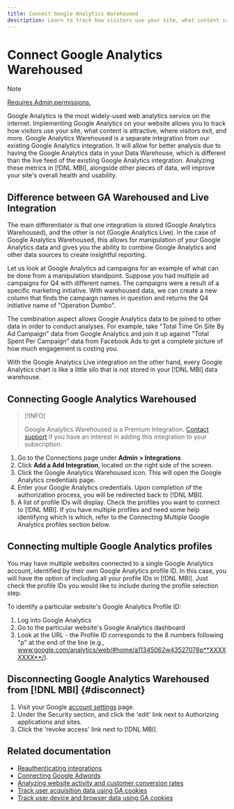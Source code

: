 ```yaml
---
title: Connect Google Analytics Warehoused
description: Learn to track how visitors use your site, what content is attractive, where visitors exit, and more.
---
```

# Connect Google Analytics Warehoused

>[!NOTE]
>
>[Requires Admin permissions.](../../../administrator/user-management/user-management.md)

Google Analytics is the most widely-used web analytics service on the internet. Implementing Google Analytics on your website allows you to track how visitors use your site, what content is attractive, where visitors exit, and more. Google Analytics Warehoused is a separate integration from our existing Google Analytics integration. It will allow for better analysis due to having the Google Analytics data in your Data Warehouse, which is different than the live feed of the existing Google Analytics integration. Analyzing these metrics in [!DNL MBI], alongside other pieces of data, will improve your site's overall health and usability.

## Difference between GA Warehoused and Live Integration

The main differentiator is that one integration is stored (Google Analytics Warehoused), and the other is not (Google Analytics Live). In the case of Google Analytics Warehoused, this allows for manipulation of your Google Analytics data and gives you the ability to combine Google Analytics and other data sources to create insightful reporting.

Let us look at Google Analytics ad campaigns for an example of what can be done from a manipulation standpoint. Suppose you had multiple ad campaigns for Q4 with different names. The campaigns were a result of a specific marketing initiative. With warehoused data, we can create a new column that finds the campaign names in question and returns the Q4 initiative name of "Operation Dumbo".

The combination aspect allows Google Analytics data to be joined to other data in order to conduct analyses. For example, take "Total Time On Site By Ad Campaign" data from Google Analytics and join it up against "Total Spent Per Campaign" data from Facebook Ads to get a complete picture of how much engagement is costing you.

With the Google Analytics Live integration on the other hand, every Google Analytics chart is like a little silo that is not stored in your [!DNL MBI] data warehouse.

## Connecting Google Analytics Warehoused

>[!INFO]
>
>Google Analytics Warehoused is a Premium Integration. [Contact support](../../../getting-started/support.md) if you have an interest in adding this integration to your subscription.

1. Go to the Connections page under **Admin > Integrations**.
1. Click **Add a Add Integration**, located on the right side of the screen.
1. Click the Google Analytics Warehoused icon. This will open the Google Analytics credentials page.
1. Enter your Google Analytics credentials. Upon completion of the authorization process, you will be redirected back to [!DNL MBI].
1. A list of profile IDs will display. Check the profiles you want to connect to [!DNL MBI]. If you have multiple profiles and need some help identifying which is which, refer to the Connecting Multiple Google Analytics profiles section below.

## Connecting multiple Google Analytics profiles

You may have multiple websites connected to a single Google Analytics account, identified by their own Google Analytics profile ID. In this case, you will have the option of including all your profile IDs in [!DNL MBI]. Just check the profile IDs you would like to include during the profile selection step.

To identify a particular website's Google Analytics Profile ID:

1. Log into Google Analytics
1. Go to the particular website's Google Analytics dashboard
1. Look at the URL - the Profile ID corresponds to the 8 numbers following "p" at the end of the line (e.g., www.google.com/analytics/web/#home/a11345062w43527078p**XXXXXXXX**/).

## Disconnecting Google Analytics Warehoused from [!DNL MBI] {#disconnect}

1. Visit your Google [account settings](https://www.google.com/accounts/) page.
1. Under the Security section,  and click the 'edit' link next to Authorizing applications and sites.
1. Click the 'revoke access' link next to [!DNL MBI].

## Related documentation

* [Reauthenticating integrations](https://support.magento.com/hc/en-us/articles/360016733151)
* [Connecting Google Adwords](../integrations/google-adwords.md)
* [Analyzing website activity and customer conversion rates](../../analysis/web-act-cust-conversion.md)
* [Track user acquisition data using GA cookies](../../analysis/google-track-user-acq.md)
* [Track user device and browser data using GA cookies](https://support.magento.com/hc/en-us/articles/360016732911)

